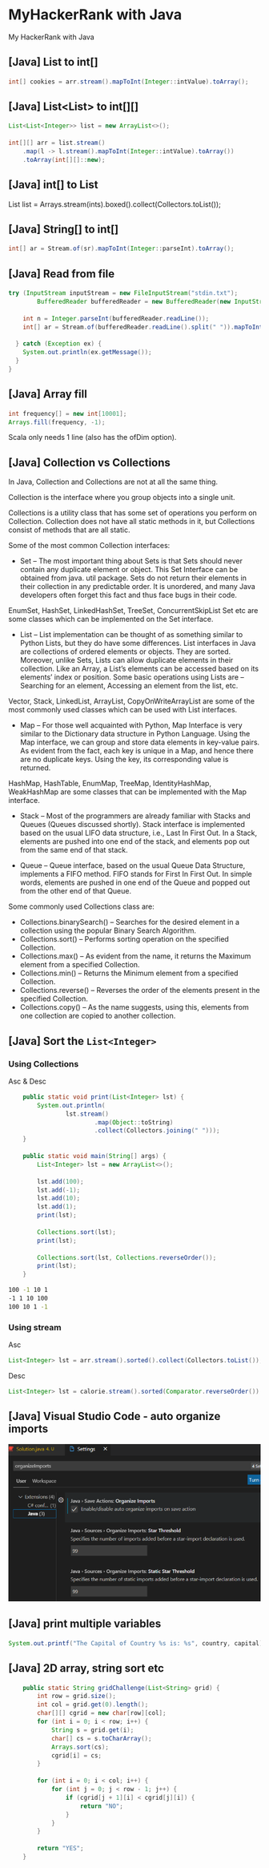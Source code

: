 # MyHackerRank with Java

My HackerRank with Java

## [Java] List<Integer> to int[]

```java
int[] cookies = arr.stream().mapToInt(Integer::intValue).toArray();
```

## [Java] List<List<Integer>> to int[][]

```java
List<List<Integer>> list = new ArrayList<>();

int[][] arr = list.stream()
    .map(l -> l.stream().mapToInt(Integer::intValue).toArray())
    .toArray(int[][]::new);
```

## [Java] int[] to List<Integer>

List<Integer> list = Arrays.stream(ints).boxed().collect(Collectors.toList());

## [Java] String[] to int[]

```java
int[] ar = Stream.of(sr).mapToInt(Integer::parseInt).toArray();
```

## [Java] Read from file

```java
try (InputStream inputStream = new FileInputStream("stdin.txt");
        BufferedReader bufferedReader = new BufferedReader(new InputStreamReader(inputStream));) {
    
    int n = Integer.parseInt(bufferedReader.readLine());
    int[] ar = Stream.of(bufferedReader.readLine().split(" ")).mapToInt(Integer::parseInt).toArray();

  } catch (Exception ex) {
    System.out.println(ex.getMessage());
  }
}
```

## [Java] Array fill

```java
int frequency[] = new int[10001];
Arrays.fill(frequency, -1);
```

Scala only needs 1 line (also has the ofDim option).

## [Java] Collection vs Collections

In Java, Collection and Collections are not at all the same thing.

Collection is the interface where you group objects into a single unit.

Collections is a utility class that has some set of operations you perform on Collection. Collection does not have all static methods in it, but Collections consist of methods that are all static.

Some of the most common Collection interfaces:

- Set – The most important thing about Sets is that Sets should never contain any duplicate element or object. This Set Interface can be obtained from java. util package. Sets do not return their elements in their collection in any predictable order. It is unordered, and many Java developers often forget this fact and thus face bugs in their code.

EnumSet, HashSet, LinkedHashSet, TreeSet, ConcurrentSkipList Set etc are some classes which can be implemented on the Set interface.

- List – List implementation can be thought of as something similar to Python Lists, but they do have some differences. List interfaces in Java are collections of ordered elements or objects. They are sorted. Moreover, unlike Sets, Lists can allow duplicate elements in their collection. Like an Array, a List’s elements can be accessed based on its elements’ index or position. Some basic operations using Lists are – Searching for an element, Accessing an element from the list, etc.

Vector, Stack, LinkedList, ArrayList, CopyOnWriteArrayList are some of the most commonly used classes which can be used with List interfaces.

- Map – For those well acquainted with Python, Map Interface is very similar to the Dictionary data structure in Python Language. Using the Map interface, we can group and store data elements in key-value pairs. As evident from the fact, each key is unique in a Map, and hence there are no duplicate keys. Using the key, its corresponding value is returned.

HashMap, HashTable, EnumMap, TreeMap, IdentityHashMap, WeakHashMap are some classes that can be implemented with the Map interface.

- Stack – Most of the programmers are already familiar with Stacks and Queues (Queues discussed shortly). Stack interface is implemented based on the usual LIFO data structure, i.e., Last In First Out. In a Stack, elements are pushed into one end of the stack, and elements pop out from the same end of that stack.

- Queue – Queue interface, based on the usual Queue Data Structure, implements a FIFO method. FIFO stands for First In First Out. In simple words, elements are pushed in one end of the Queue and popped out from the other end of that Queue.

Some commonly used Collections class are:

- Collections.binarySearch() – Searches for the desired element in a collection using the popular Binary Search Algorithm.
- Collections.sort() – Performs sorting operation on the specified Collection.
- Collections.max() – As evident from the name, it returns the Maximum element from a specified Collection.
- Collections.min() – Returns the Minimum element from a specified Collection.
- Collections.reverse() – Reverses the order of the elements present in the specified Collection.
- Collections.copy() – As the name suggests, using this, elements from one collection are copied to another collection.

## [Java] Sort the `List<Integer>`

### Using Collections

Asc & Desc

```java
    public static void print(List<Integer> lst) {
        System.out.println(
                lst.stream()
                        .map(Object::toString)
                        .collect(Collectors.joining(" ")));
    }

    public static void main(String[] args) {
        List<Integer> lst = new ArrayList<>();

        lst.add(100);
        lst.add(-1);
        lst.add(10);
        lst.add(1);
        print(lst);
        
        Collections.sort(lst);
        print(lst);

        Collections.sort(lst, Collections.reverseOrder());
        print(lst);
    }
```

```bash
100 -1 10 1
-1 1 10 100
100 10 1 -1
```

### Using stream

Asc

```java
List<Integer> lst = arr.stream().sorted().collect(Collectors.toList()); // List<Integer> arr
```

Desc

```java
List<Integer> lst = calorie.stream().sorted(Comparator.reverseOrder()).collect(Collectors.toList()); // List<Integer> arr
```

## [Java] Visual Studio Code - auto organize imports

![1658758002618](image/README/vsc-java-auto-organize-imports.png)

## [Java] print multiple variables

```java
System.out.printf("The Capital of Country %s is: %s", country, capital);
```

## [Java] 2D array, string sort etc

```java
    public static String gridChallenge(List<String> grid) {
        int row = grid.size();
        int col = grid.get(0).length();
        char[][] cgrid = new char[row][col];
        for (int i = 0; i < row; i++) {
            String s = grid.get(i);
            char[] cs = s.toCharArray();
            Arrays.sort(cs);
            cgrid[i] = cs;
        }

        for (int i = 0; i < col; i++) {
            for (int j = 0; j < row - 1; j++) {
                if (cgrid[j + 1][i] < cgrid[j][i]) {
                    return "NO";
                }
            }
        }

        return "YES";
    }
```
